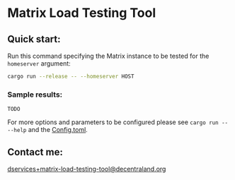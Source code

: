 # Matrix Load Testing Tool

## Quick start:

Run this command specifying the Matrix instance to be tested for the `homeserver` argument:

```bash
cargo run --release -- --homeserver HOST
```

### Sample results:

```
TODO
```

For more options and parameters to be configured please see `cargo run -- --help` and the [Config.toml](/Config.toml).



## Contact me:

dservices+matrix-load-testing-tool@decentraland.org
